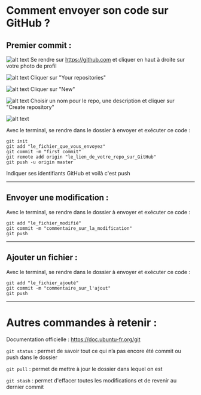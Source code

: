 # Comment envoyer son code sur GitHub ?

## Premier commit :

![alt text](https://github.com/LaManuAmiens/lessons/blob/master/GitHub/GitHub1.png)
Se rendre sur https://github.com et cliquer en haut à droite sur votre photo de profil

![alt text](https://github.com/LaManuAmiens/lessons/blob/master/GitHub/GitHub2.png)
Cliquer sur "Your repositories"

![alt text](https://github.com/LaManuAmiens/lessons/blob/master/GitHub/GitHub3.png)
Cliquer sur "New"

![alt text](https://github.com/LaManuAmiens/lessons/blob/master/GitHub/GitHub4.png)
Choisir un nom pour le repo, une description et cliquer sur "Create repository"

![alt text](https://github.com/LaManuAmiens/lessons/blob/master/GitHub/GitHub5.png)

Avec le terminal, se rendre dans le dossier à envoyer et exécuter ce code :


```
git init
git add "le_fichier_que_vous_envoyez"
git commit -m "first commit"
git remote add origin "le_lien_de_votre_repo_sur_GitHub"
git push -u origin master
```

Indiquer ses identifiants GitHub et voilà c'est push 

----

## Envoyer une modification :

Avec le terminal, se rendre dans le dossier à envoyer et exécuter ce code :

```
git add "le_fichier_modifié"
git commit -m "commentaire_sur_la_modification"
git push
```

----

## Ajouter un fichier :

Avec le terminal, se rendre dans le dossier à envoyer et exécuter ce code :

```
git add "le_fichier_ajouté"
git commit -m "commentaire_sur_l'ajout"
git push
```

----

# Autres commandes à retenir :

Documentation officielle : https://doc.ubuntu-fr.org/git

`git status` : permet de savoir tout ce qui n’a pas encore été commit ou push dans le dossier

`git pull` : permet de mettre à jour le dossier dans lequel on est

`git stash` : permet d'effacer toutes les modifications et de revenir au dernier commit
